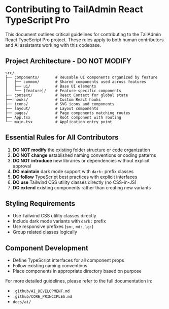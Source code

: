 # Contributing to TailAdmin React TypeScript Pro

<!-- AI-MARKER: CONTRIBUTING_GUIDELINES -->
<!-- AI-ASSISTANT: CRITICAL RULES -->

This document outlines critical guidelines for contributing to the TailAdmin React TypeScript Pro project. These rules apply to both human contributors and AI assistants working with this codebase.

## Project Architecture - DO NOT MODIFY

```
src/
├── components/       # Reusable UI components organized by feature
│   ├── common/       # Shared components used across features
│   ├── ui/           # Base UI elements
│   └── [feature]/    # Feature-specific components
├── context/          # React Context for global state
├── hooks/            # Custom React hooks
├── icons/            # SVG icons and components
├── layout/           # Layout components
├── pages/            # Page components matching routes
├── App.tsx           # Root component with routing
└── main.tsx          # Application entry point
```

## Essential Rules for All Contributors

1. **DO NOT modify** the existing folder structure or code organization
2. **DO NOT change** established naming conventions or coding patterns
3. **DO NOT introduce** new libraries or dependencies without explicit approval
4. **DO maintain** dark mode support with `dark:` prefix classes
5. **DO follow** TypeScript best practices with explicit interfaces
6. **DO use** Tailwind CSS utility classes directly (no CSS-in-JS)
7. **DO extend** existing components rather than creating new variants

## Styling Requirements

- Use Tailwind CSS utility classes directly
- Include dark mode variants with `dark:` prefix
- Use responsive prefixes (`sm:`, `md:`, `lg:`)
- Group related classes logically

## Component Development

- Define TypeScript interfaces for all component props
- Follow existing naming conventions
- Place components in appropriate directory based on purpose

For more detailed guidelines, please refer to the full documentation in:
- `.github/AI_DEVELOPMENT.md`
- `.github/CORE_PRINCIPLES.md`
- `docs/ai/`
